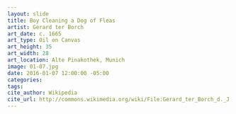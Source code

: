 ```yaml
---
layout: slide
title: Boy Cleaning a Dog of Fleas
artist: Gerard ter Borch
art_date: c. 1665
art_type: Oil on Canvas
art_height: 35
art_width: 28
art_location: Alte Pinakothek, Munich
image: 01-07.jpg
date: 2016-01-07 12:00:00 -05:00
categories:
tags:
cite_author: Wikipedia
cite_url: http://commons.wikimedia.org/wiki/File:Gerard_ter_Borch_d._J._012.jpg
---
```

